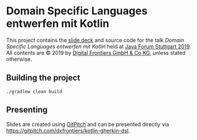 # Domain Specific Languages entwerfen mit Kotlin

This project contains the [slide deck](https://gitpitch.com/dxfrontiers/kotlin-gherkin-dsl) 
and source code for the talk _Domain Specific Languages entwerfen mit Kotlin_ held at 
[Java Forum Stuttgart 2019](https://www.java-forum-stuttgart.de/de/Home.html). All contents are
© 2019 by [Digital Frontiers GmbH & Co KG](https://www.digitalfrontiers.de), unless
stated otherwise.

## Building the project
```
./gradlew clean build
```

## Presenting
Slides are created using [GitPitch](https://gitpitch.com) and can be
presented directly via https://gitpitch.com/dxfrontiers/kotlin-gherkin-dsl.